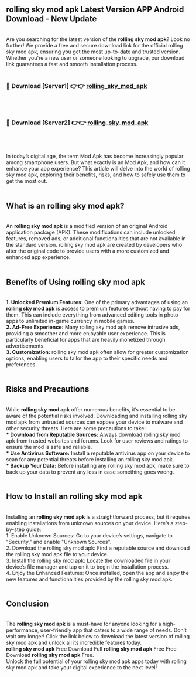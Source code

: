 ## rolling sky mod apk Latest Version APP Android Download - New Update
<br>
Are you searching for the latest version of the <strong>rolling sky mod apk</strong>? Look no further! We provide a free and secure download link for the official rolling sky mod apk, ensuring you get the most up-to-date and trusted version. Whether you're a new user or someone looking to upgrade, our download link guarantees a fast and smooth installation process.
<br>
<br>
<h3>🔴 Download [Server1] 👉👉 <a href="https://modyolo.store/rolling+sky+mod+apk">rolling_sky_mod_apk</a></h3><br>
<br>
<h3>🔴 Download [Server2] 👉👉 <a href="https://modyolo.store/rolling+sky+mod+apk">rolling_sky_mod_apk</a></h3><br>
<br>
<br>
In today’s digital age, the term Mod Apk has become increasingly popular among smartphone users. But what exactly is an Mod Apk, and how can it enhance your app experience? This article will delve into the world of rolling sky mod apk, exploring their benefits, risks, and how to safely use them to get the most out.
<br>
<br>
<h2>What is an rolling sky mod apk?</h2>
<br>
An <strong>rolling sky mod apk</strong> is a modified version of an original Android application package (APK). These modifications can include unlocked features, removed ads, or additional functionalities that are not available in the standard version. rolling sky mod apk are created by developers who alter the original code to provide users with a more customized and enhanced app experience.
<br>
<br>
<h2>Benefits of Using rolling sky mod apk</h2>
<br>
<strong> 1. Unlocked Premium Features:</strong> One of the primary advantages of using an <strong>rolling sky mod apk</strong> is access to premium features without having to pay for them. This can include everything from advanced editing tools in photo apps to unlimited in-game currency in mobile games.
<br>
<strong> 2. Ad-Free Experience:</strong> Many rolling sky mod apk remove intrusive ads, providing a smoother and more enjoyable user experience. This is particularly beneficial for apps that are heavily monetized through advertisements.
<br>
<strong> 3. Customization:</strong> rolling sky mod apk often allow for greater customization options, enabling users to tailor the app to their specific needs and preferences.
<br>
<br>
<h2>Risks and Precautions</h2>
<br>
While <strong>rolling sky mod apk</strong> offer numerous benefits, it’s essential to be aware of the potential risks involved. Downloading and installing rolling sky mod apk from untrusted sources can expose your device to malware and other security threats. Here are some precautions to take:
<br>
<strong> * Download from Reputable Sources:</strong> Always download rolling sky mod apk from trusted websites and forums. Look for user reviews and ratings to ensure the mod is safe and reliable.
<br>
<strong> * Use Antivirus Software:</strong> Install a reputable antivirus app on your device to scan for any potential threats before installing an rolling sky mod apk.
<br>
<strong> * Backup Your Data:</strong> Before installing any rolling sky mod apk, make sure to back up your data to prevent any loss in case something goes wrong.
<br>
<br>
<h2>How to Install an rolling sky mod apk</h2>
<br>
Installing an <strong>rolling sky mod apk</strong> is a straightforward process, but it requires enabling installations from unknown sources on your device. Here’s a step-by-step guide:
<br>
 1. Enable Unknown Sources: Go to your device’s settings, navigate to "Security," and enable "Unknown Sources".
<br>
 2. Download the rolling sky mod apk: Find a reputable source and download the rolling sky mod apk file to your device.
<br>
 3. Install the rolling sky mod apk: Locate the downloaded file in your device’s file manager and tap on it to begin the installation process.
<br>
 4. Enjoy the Enhanced Features: Once installed, open the app and enjoy the new features and functionalities provided by the rolling sky mod apk.
<br>
<br>
<h2><strong>Conclusion</strong></h2>
<br>
The <strong>rolling sky mod apk</strong> is a must-have for anyone looking for a high-performance, user-friendly app that caters to a wide range of needs. Don’t wait any longer! Click the link below to download the latest version of rolling sky mod apk and unlock all its incredible features today.
<br>
<strong>rolling sky mod apk</strong> Free Download Full <strong>rolling sky mod apk</strong> Free Free Download <strong>rolling sky mod apk</strong> Free.
<br>
Unlock the full potential of your rolling sky mod apk apps today with rolling sky mod apk and take your digital experience to the next level!